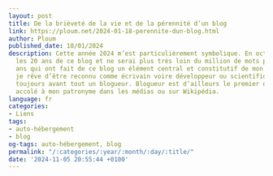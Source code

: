 ```yaml
---
layout: post
title: De la brièveté de la vie et de la pérennité d’un blog
link: https://ploum.net/2024-01-18-perennite-dun-blog.html
author: Ploum
published_date: 18/01/2024
description: Cette année 2024 m’est particulièrement symbolique. En octobre, je fêterai
  les 20 ans de ce blog et ne serai plus très loin du million de mots publiés. Vingt
  ans qui ont fait de ce blog un élément central et constitutif de mon identité. Si
  je rêve d’être reconnu comme écrivain voire développeur ou scientifique, je resterai
  toujours avant tout un blogueur. Blogueur est d’ailleurs le premier qualificatif
  accolé à mon patronyme dans les médias ou sur Wikipédia.
language: fr
categories:
- Liens
tags:
- auto-hébergement
- blog
og-tags: auto-hébergement, blog
permalink: "/:categories/:year/:month/:day/:title/"
date: '2024-11-05 20:55:44 +0100'
---
```

